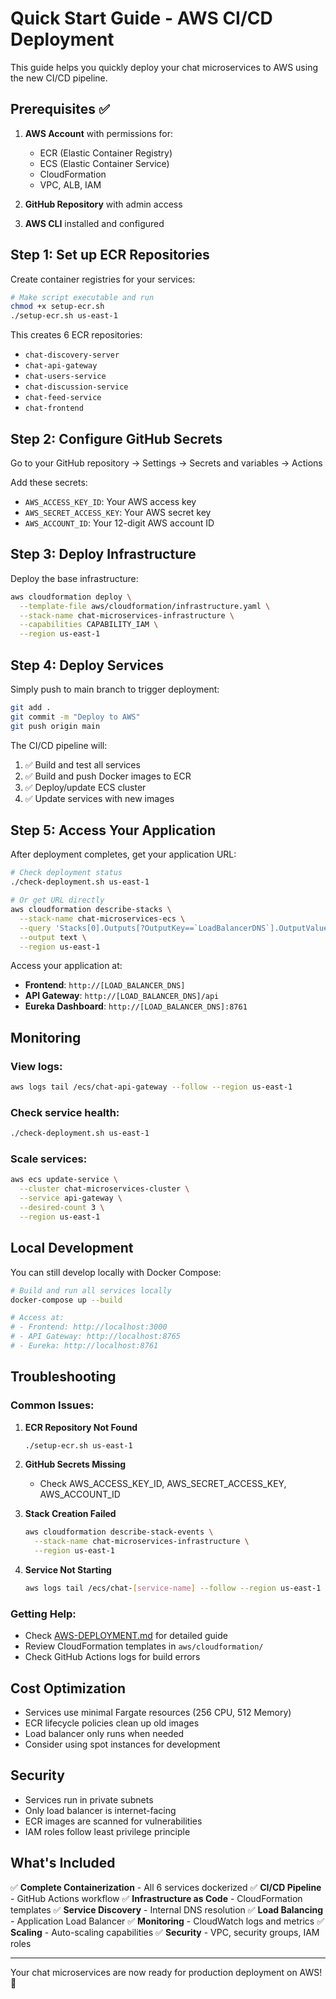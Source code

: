 # Quick Start Guide - AWS CI/CD Deployment

This guide helps you quickly deploy your chat microservices to AWS using the new CI/CD pipeline.

## Prerequisites ✅

1. **AWS Account** with permissions for:
   - ECR (Elastic Container Registry)
   - ECS (Elastic Container Service)  
   - CloudFormation
   - VPC, ALB, IAM

2. **GitHub Repository** with admin access

3. **AWS CLI** installed and configured

## Step 1: Set up ECR Repositories

Create container registries for your services:

```bash
# Make script executable and run
chmod +x setup-ecr.sh
./setup-ecr.sh us-east-1
```

This creates 6 ECR repositories:
- `chat-discovery-server`
- `chat-api-gateway`
- `chat-users-service`
- `chat-discussion-service`
- `chat-feed-service`
- `chat-frontend`

## Step 2: Configure GitHub Secrets

Go to your GitHub repository → Settings → Secrets and variables → Actions

Add these secrets:
- `AWS_ACCESS_KEY_ID`: Your AWS access key
- `AWS_SECRET_ACCESS_KEY`: Your AWS secret key
- `AWS_ACCOUNT_ID`: Your 12-digit AWS account ID

## Step 3: Deploy Infrastructure

Deploy the base infrastructure:

```bash
aws cloudformation deploy \
  --template-file aws/cloudformation/infrastructure.yaml \
  --stack-name chat-microservices-infrastructure \
  --capabilities CAPABILITY_IAM \
  --region us-east-1
```

## Step 4: Deploy Services

Simply push to main branch to trigger deployment:

```bash
git add .
git commit -m "Deploy to AWS"
git push origin main
```

The CI/CD pipeline will:
1. ✅ Build and test all services
2. ✅ Build and push Docker images to ECR
3. ✅ Deploy/update ECS cluster
4. ✅ Update services with new images

## Step 5: Access Your Application

After deployment completes, get your application URL:

```bash
# Check deployment status
./check-deployment.sh us-east-1

# Or get URL directly
aws cloudformation describe-stacks \
  --stack-name chat-microservices-ecs \
  --query 'Stacks[0].Outputs[?OutputKey==`LoadBalancerDNS`].OutputValue' \
  --output text \
  --region us-east-1
```

Access your application at:
- **Frontend**: `http://[LOAD_BALANCER_DNS]`
- **API Gateway**: `http://[LOAD_BALANCER_DNS]/api`
- **Eureka Dashboard**: `http://[LOAD_BALANCER_DNS]:8761`

## Monitoring

### View logs:
```bash
aws logs tail /ecs/chat-api-gateway --follow --region us-east-1
```

### Check service health:
```bash
./check-deployment.sh us-east-1
```

### Scale services:
```bash
aws ecs update-service \
  --cluster chat-microservices-cluster \
  --service api-gateway \
  --desired-count 3 \
  --region us-east-1
```

## Local Development

You can still develop locally with Docker Compose:

```bash
# Build and run all services locally
docker-compose up --build

# Access at:
# - Frontend: http://localhost:3000
# - API Gateway: http://localhost:8765
# - Eureka: http://localhost:8761
```

## Troubleshooting

### Common Issues:

1. **ECR Repository Not Found**
   ```bash
   ./setup-ecr.sh us-east-1
   ```

2. **GitHub Secrets Missing**
   - Check AWS_ACCESS_KEY_ID, AWS_SECRET_ACCESS_KEY, AWS_ACCOUNT_ID

3. **Stack Creation Failed**
   ```bash
   aws cloudformation describe-stack-events \
     --stack-name chat-microservices-infrastructure \
     --region us-east-1
   ```

4. **Service Not Starting**
   ```bash
   aws logs tail /ecs/chat-[service-name] --follow --region us-east-1
   ```

### Getting Help:
- Check [AWS-DEPLOYMENT.md](AWS-DEPLOYMENT.md) for detailed guide
- Review CloudFormation templates in `aws/cloudformation/`
- Check GitHub Actions logs for build errors

## Cost Optimization

- Services use minimal Fargate resources (256 CPU, 512 Memory)
- ECR lifecycle policies clean up old images
- Load balancer only runs when needed
- Consider using spot instances for development

## Security

- Services run in private subnets
- Only load balancer is internet-facing
- ECR images are scanned for vulnerabilities
- IAM roles follow least privilege principle

## What's Included

✅ **Complete Containerization** - All 6 services dockerized
✅ **CI/CD Pipeline** - GitHub Actions workflow
✅ **Infrastructure as Code** - CloudFormation templates
✅ **Service Discovery** - Internal DNS resolution
✅ **Load Balancing** - Application Load Balancer
✅ **Monitoring** - CloudWatch logs and metrics
✅ **Scaling** - Auto-scaling capabilities
✅ **Security** - VPC, security groups, IAM roles

---

Your chat microservices are now ready for production deployment on AWS! 🚀